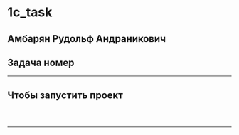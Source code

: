 # 1c_task
## Амбарян Рудольф Андраникович 
## Задача номер #
-------
## Чтобы запустить проект
```



```
-------

